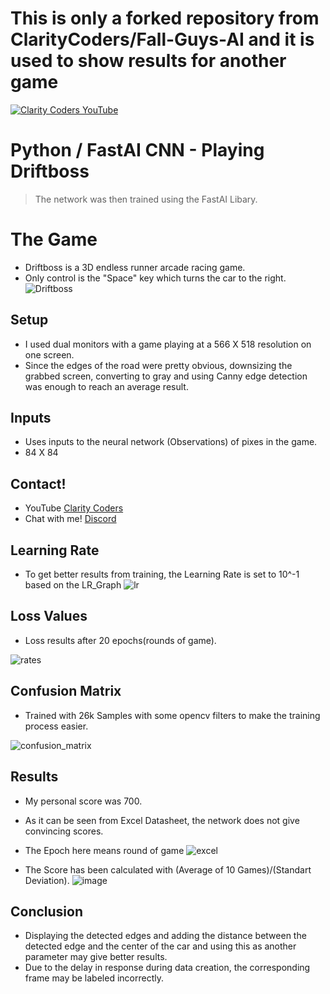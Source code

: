 # This is only a forked repository from ClarityCoders/Fall-Guys-AI and it is used to show results for another game

<a href="https://youtu.be/GS_0ZKzrvk0" target="_blank"><img src="https://i.imgur.com/sG7xxyc.png" title="Clarity Coders YouTube" /></a>
# Python / FastAI CNN - Playing Driftboss
> The network was then trained using the FastAI Libary. 

# The Game
- Driftboss is a 3D endless runner arcade racing game.
- Only control is the "Space" key which turns the car to the right.
![Driftboss](https://user-images.githubusercontent.com/54573938/132589747-d66137e6-7765-4c7d-a8a9-1de592f59e66.JPG)


## Setup
- I used dual monitors with a game playing at a 566 X 518 resolution on one screen.
- Since the edges of the road were pretty obvious, downsizing the grabbed screen, converting to gray and using Canny edge detection was enough to reach an average result.


## Inputs
- Uses inputs to the neural network (Observations) of pixes in the game.
- 84 X 84

## Contact!
- YouTube <a href="https://www.youtube.com/claritycoders" target="_blank">Clarity Coders</a>
- Chat with me! <a href="https://discord.gg/cAWW5qq" target="_blank">Discord</a> 

## Learning Rate
- To get better results from training, the Learning Rate is set to 10^-1 based on the LR_Graph
![lr](https://user-images.githubusercontent.com/54573938/132587952-963b3412-5ae3-42e3-94fc-2bafa30e9fe1.JPG)

## Loss Values
- Loss results after 20 epochs(rounds of game).

![rates](https://user-images.githubusercontent.com/54573938/132588090-04f81bc1-db07-4cf2-b0c8-82674701b1b4.JPG)

## Confusion Matrix
- Trained with 26k Samples with some opencv filters to make the training process easier.

![confusion_matrix](https://user-images.githubusercontent.com/54573938/132587594-20e7747c-4ab9-4994-863e-00b5beb06e29.JPG)
## Results
- My personal score was 700.
- As it can be seen from Excel Datasheet, the network does not give convincing scores. 
- The Epoch here means round of game
![excel](https://user-images.githubusercontent.com/54573938/132591690-36f1f8f8-d588-46e2-9399-d16d40c571f6.JPG)

- The Score has been calculated with (Average of 10 Games)/(Standart Deviation).
![image](https://user-images.githubusercontent.com/54573938/132591091-9680fa04-1a48-475d-8cf3-183f8b4e1b9d.png)

## Conclusion
- Displaying the detected edges and adding the distance between the detected edge and the center of the car and using this as another parameter may give better results.
- Due to the delay in response during data creation, the corresponding frame may be labeled incorrectly.
